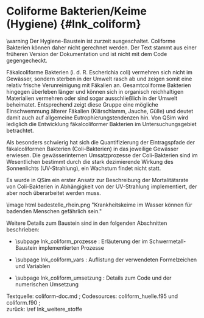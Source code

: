 Coliforme Bakterien/Keime (Hygiene) {#lnk_coliform}
===================================

\warning Der Hygiene-Baustein ist zurzeit ausgeschaltet. Coliforme Bakterien 
können daher nicht gerechnet werden. Der Text stammt aus einer früheren
Version der Dokumentation und ist nicht mit dem Code gegengecheckt.

Fäkalcoliforme Bakterien (i. d. R. Escherichia coli) vermehren sich nicht im 
Gewässer, sondern sterben in der Umwelt rasch ab und zeigen somit eine relativ 
frische Verunreinigung mit Fäkalien an. Gesamtcoliforme Bakterien hingegen 
überleben länger und können sich in organisch reichhaltigen Materialien 
vermehren oder sind sogar ausschließlich in der Umwelt beheimatet. Entsprechend 
zeigt diese Gruppe eine mögliche Einschwemmung älterer Fäkalien (Klärschlamm, 
Jauche, Gülle) und deutet damit auch auf allgemeine Eutrophierungstendenzen hin. 
Von QSim wird lediglich die Entwicklung fäkalcoliformer Bakterien im 
Untersuchungsgebiet betrachtet.

Als besonders schwierig hat sich die Quantifizierung der Eintragspfade der 
fäkalcoliformen Bakterien (Coli-Bakterien) in das jeweilige Gewässer erwiesen. 
Die gewässerinternen Umsatzprozesse der Coli-Bakterien sind im Wesentlichen 
bestimmt durch die stark dezimierende Wirkung des Sonnenlichts (UV-Strahlung), 
ein Wachstum findet nicht statt. 

Es wurde in QSim ein erster Ansatz zur Beschreibung der Mortalitätsrate von 
Coli-Bakterien in Abhängigkeit von der UV-Strahlung implementiert, der aber 
noch überarbeitet werden muss.


\image html badestelle_rhein.png "Krankheitskeime im Wasser können für badenden Menschen gefährlich sein."


 Weitere Details zum Baustein sind in den folgenden Abschnitten beschrieben:

- \subpage lnk_coliform_prozesse : Erläuterung der im Schwermetall-Baustein 
implementierten Prozesse 

- \subpage lnk_coliform_vars : Auflistung der verwendeten Formelzeichen und Variablen 

- \subpage lnk_coliform_umsetzung : Details zum Code und der numerischen Umsetzung 


Textquelle: coliform-doc.md ; Codesources: coliform_huelle.f95 und coliform.f90 ;  
zurück: \ref lnk_weitere_stoffe
 